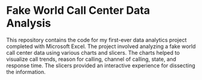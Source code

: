 # Fake World Call Center Data Analysis

[]("CallCenterDashboard.png")

This repository contains the code for my first-ever data analytics project completed with Microsoft Excel. The project involved analyzing a fake world call center data using various charts and slicers. The charts helped to visualize call trends, reason for calling, channel of calling, state, and response time. The slicers provided an interactive experience for dissecting the information.
